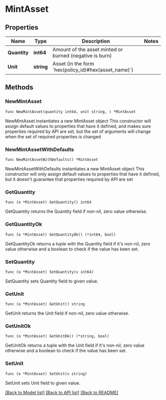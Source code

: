 # MintAsset

## Properties

Name | Type | Description | Notes
------------ | ------------- | ------------- | -------------
**Quantity** | **int64** | Amount of the asset minted or burned (negative is burn) | 
**Unit** | **string** | Asset (in the form &#x60;hex(policy_id)#hex(asset_name)&#x60;) | 

## Methods

### NewMintAsset

`func NewMintAsset(quantity int64, unit string, ) *MintAsset`

NewMintAsset instantiates a new MintAsset object
This constructor will assign default values to properties that have it defined,
and makes sure properties required by API are set, but the set of arguments
will change when the set of required properties is changed

### NewMintAssetWithDefaults

`func NewMintAssetWithDefaults() *MintAsset`

NewMintAssetWithDefaults instantiates a new MintAsset object
This constructor will only assign default values to properties that have it defined,
but it doesn't guarantee that properties required by API are set

### GetQuantity

`func (o *MintAsset) GetQuantity() int64`

GetQuantity returns the Quantity field if non-nil, zero value otherwise.

### GetQuantityOk

`func (o *MintAsset) GetQuantityOk() (*int64, bool)`

GetQuantityOk returns a tuple with the Quantity field if it's non-nil, zero value otherwise
and a boolean to check if the value has been set.

### SetQuantity

`func (o *MintAsset) SetQuantity(v int64)`

SetQuantity sets Quantity field to given value.


### GetUnit

`func (o *MintAsset) GetUnit() string`

GetUnit returns the Unit field if non-nil, zero value otherwise.

### GetUnitOk

`func (o *MintAsset) GetUnitOk() (*string, bool)`

GetUnitOk returns a tuple with the Unit field if it's non-nil, zero value otherwise
and a boolean to check if the value has been set.

### SetUnit

`func (o *MintAsset) SetUnit(v string)`

SetUnit sets Unit field to given value.



[[Back to Model list]](../README.md#documentation-for-models) [[Back to API list]](../README.md#documentation-for-api-endpoints) [[Back to README]](../README.md)


